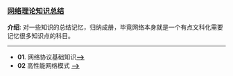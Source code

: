 ### [网络理论知识总结](#)
**介绍**: 对一些知识的总结记忆，归纳成册，毕竟网络本身就是一个有点文科化需要记忆很多知识点的科目。

----

* **01**. 网络协议基础知识[**-->**](./contents/network_protocol.md)
* **02** 高性能网络模式 [**-->**](./contents/NetworkMode.md)

